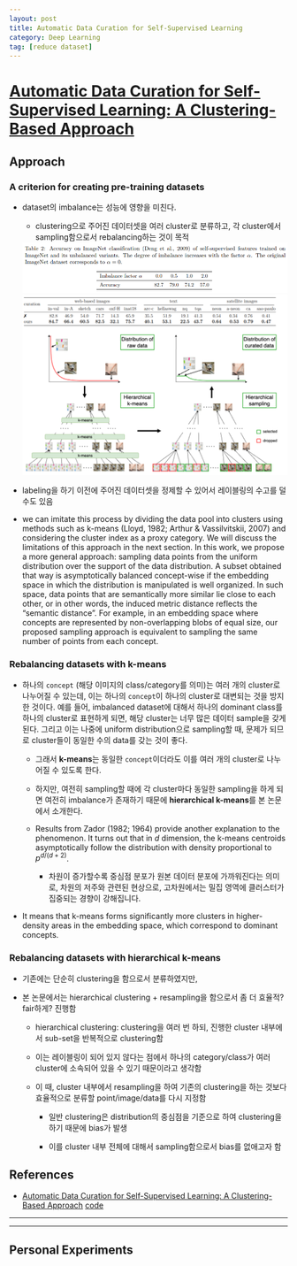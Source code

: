 ```yaml
---
layout: post
title: Automatic Data Curation for Self-Supervised Learning
category: Deep Learning
tag: [reduce dataset]
---
```


# [Automatic Data Curation for Self-Supervised Learning: A Clustering-Based Approach](https://arxiv.org/pdf/2405.15613)




## Approach

### A criterion for creating pre-training datasets 


* dataset의 imbalance는 성능에 영향을 미친다.
    * clustering으로 주어진 데이터셋을 여러 cluster로 분류하고, 각 cluster에서 sampling함으로서 rebalancing하는 것이 목적
    <img src='/assets/deep_learning/data_curation/imagenet.png'>
    <img src='/assets/deep_learning/data_curation/sampling.png'>

* labeling을 하기 이전에 주어진 데이터셋을 정제할 수 있어서 레이블링의 수고를 덜 수도 있음

* we can imitate this process by dividing the data pool into clusters using methods such as k-means (Lloyd, 1982;
Arthur & Vassilvitskii, 2007) and considering the cluster index as a proxy category. We will discuss the limitations of this approach in the next section. In this work, we propose a more general approach: sampling data points from the uniform distribution over the support of the data distribution. A subset obtained that way is asymptotically balanced concept-wise if the embedding space in which the distribution is manipulated is well organized. In such space, data points that are semantically more similar lie close to each other, or in other words, the induced metric distance reflects the “semantic distance”. For example, in an embedding space where concepts are represented by non-overlapping blobs of equal size, our proposed sampling approach is equivalent to sampling the same number of points from each concept.


### Rebalancing datasets with k-means

* 하나의 `concept` (해당 이미지의 class/category를 의미)는 여러 개의 cluster로 나누어질 수 있는데, 이는 하나의 `concept`이 하나의 cluster로 대변되는 것을 방지한 것이다. 예를 들어, imbalanced dataset에 대해서 하나의 dominant class를 하나의 cluster로 표현하게 되면, 해당 cluster는 너무 많은 데이터 sample을 갖게 된다. 그리고 이는 나중에 uniform distribution으로 sampling할 때, 문제가 되므로 cluster들이 동일한 수의 data를 갖는 것이 좋다. 

    * 그래서 **k-means**는 동일한 `concept`이더라도 이를 여러 개의 cluster로 나누어질 수 있도록 한다. 

    * 하지만, 여전히 sampling할 때에 각 cluster마다 동일한 sampling을 하게 되면 여전히 imbalance가 존재하기 때문에 **hierarchical k-means**를 본 논문에서 소개한다.

    * Results from Zador (1982; 1964) provide another explanation to the phenomenon. It turns out that in $d$ dimension, the k-means centroids asymptotically follow the distribution with density proportional to $p^{d/(d+2)}$.
        * 차원이 증가할수록 중심점 분포가 원본 데이터 분포에 가까워진다는 의미로, 차원의 저주와 관련된 현상으로, 고차원에서는 밀집 영역에 클러스터가 집중되는 경향이 강해집니다.


* It means that k-means forms significantly more clusters in higher-density areas in the
embedding space, which correspond to dominant concepts.


### Rebalancing datasets with hierarchical k-means

- 기존에는 단순히 clustering을 함으로서 분류하였지만,

- 본 논문에서는 hierarchical clustering + resampling을 함으로서 좀 더 효율적? fair하게? 진행함

    - hierarchical clustering: clustering을 여러 번 하되, 진행한 cluster 내부에서 sub-set을 반복적으로 clustering함

    - 이는 레이블링이 되어 있지 않다는 점에서 하나의 category/class가 여러 cluster에 소속되어 있을 수 있기 때문이라고 생각함

    - 이 때, cluster 내부에서 resampling을 하여 기존의 clustering을 하는 것보다 효율적으로 분류할 point/image/data를 다시 지정함

        - 일반 clustering은 distribution의 중심점을 기준으로 하여 clustering을 하기 때문에 bias가 발생
        
        - 이를 cluster 내부 전체에 대해서 sampling함으로서 bias를 없애고자 함


## References
- [Automatic Data Curation for Self-Supervised Learning: A Clustering-Based Approach](https://arxiv.org/pdf/2405.15613) [code](https://github.com/facebookresearch/ssl-data-curation)

-----------------------------------------------------
-----------------------------------------------------

## Personal Experiments

